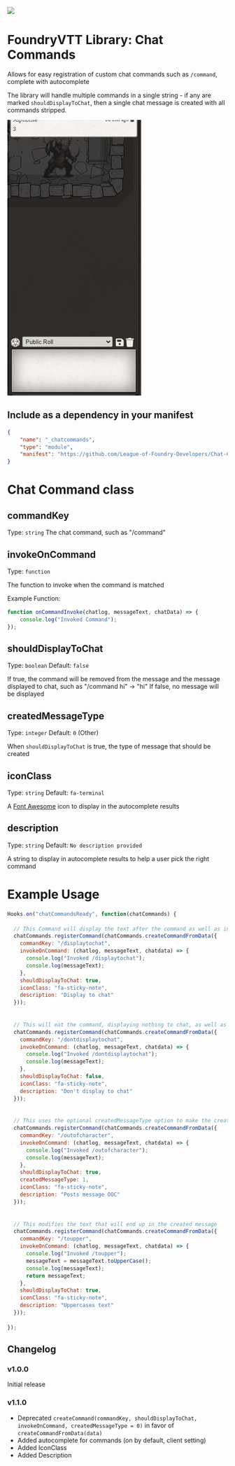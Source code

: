 ![](https://img.shields.io/badge/Foundry-v0.7.9-informational)
<!--- Downloads @ Latest Badge -->
<!--- replace <user>/<repo> with your username/repository -->
<!--- ![Latest Release Download Count](https://img.shields.io/github/downloads/<user>/<repo>/latest/module.zip) -->

<!--- Forge Bazaar Install % Badge -->
<!--- replace <your-module-name> with the `name` in your manifest -->
<!--- ![Forge Installs](https://img.shields.io/badge/dynamic/json?label=Forge%20Installs&query=package.installs&suffix=%25&url=https%3A%2F%2Fforge-vtt.com%2Fapi%2Fbazaar%2Fpackage%2F<your-module-name>&colorB=4aa94a) -->

# FoundryVTT Library: Chat Commands

Allows for easy registration of custom chat commands such as `/command`, complete with autocomplete

The library will handle multiple commands in a single string - if any are marked `shouldDisplayToChat`, then a single chat message is created with all commands stripped.

![](./chatcommandsautocomplete.gif)

## Include as a dependency in your manifest

```json
{
    "name": "_chatcommands",
    "type": "module",
    "manifest": "https://github.com/League-of-Foundry-Developers/Chat-Commands-Lib/releases/download/1.1.0/module.json"
}
```

# Chat Command class

## commandKey

Type: `string`
The chat command, such as "/command"


## invokeOnCommand

Type: `function`

The function to invoke when the command is matched

Example Function:

```js
function onCommandInvoke(chatlog, messageText, chatData) => {
    console.log("Invoked Command");
});
```

## shouldDisplayToChat

Type: `boolean`
Default: `false`

If true, the command will be removed from the message and the message displayed to chat, such as "/command hi" -> "hi"
If false, no message will be displayed

## createdMessageType

Type: `integer`
Default: `0` (Other)

When `shouldDisplayToChat` is true, the type of message that should be created

## iconClass

Type: `string`
Default: `fa-terminal`

A [Font Awesome](https://fontawesome.com/icons?d=gallery) icon to display in the autocomplete results

## description

Type: `string`
Default: `No description provided`

A string to display in autocomplete results to help a user pick the right command


# Example Usage

```js
Hooks.on("chatCommandsReady", function(chatCommands) {

  // This Command will display the text after the command as well as invoke the method
  chatCommands.registerCommand(chatCommands.createCommandFromData({
    commandKey: "/displaytochat",
    invokeOnCommand: (chatlog, messageText, chatdata) => {
      console.log("Invoked /displaytochat");
      console.log(messageText);
    },
    shouldDisplayToChat: true,
    iconClass: "fa-sticky-note",
    description: "Display to chat"
  }));


  // This will eat the command, displaying nothing to chat, as well as invoke the method
  chatCommands.registerCommand(chatCommands.createCommandFromData({
    commandKey: "/dontdisplaytochat",
    invokeOnCommand: (chatlog, messageText, chatdata) => {
      console.log("Invoked /dontdisplaytochat");
      console.log(messageText);
    },
    shouldDisplayToChat: false,
    iconClass: "fa-sticky-note",
    description: "Don't display to chat"
  }));


  // This uses the optional createdMessageType option to make the created message "Out of Character"
  chatCommands.registerCommand(chatCommands.createCommandFromData({
    commandKey: "/outofcharacter",
    invokeOnCommand: (chatlog, messageText, chatdata) => {
      console.log("Invoked /outofcharacter");
      console.log(messageText);
    },
    shouldDisplayToChat: true,
    createdMessageType: 1,
    iconClass: "fa-sticky-note",
    description: "Posts message OOC"
  }));


  // This modifies the text that will end up in the created message
  chatCommands.registerCommand(chatCommands.createCommandFromData({
    commandKey: "/toupper",
    invokeOnCommand: (chatlog, messageText, chatdata) => {
      console.log("Invoked /toupper");
      messageText = messageText.toUpperCase();
      console.log(messageText);
      return messageText;
    },
    shouldDisplayToChat: true,
    iconClass: "fa-sticky-note",
    description: "Uppercases text"
  }));

});
```

## Changelog

### v1.0.0

Initial release

### v1.1.0

* Deprecated `createCommand(commandKey, shouldDisplayToChat, invokeOnCommand, createdMessageType = 0)` in favor of `createCommandFromData(data)`
* Added autocomplete for commands (on by default, client setting)
* Added IconClass
* Added Description